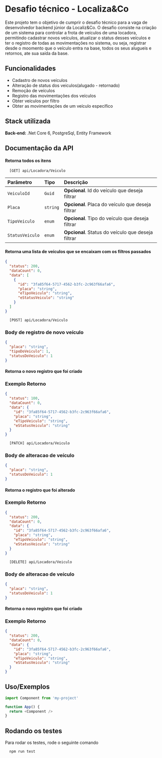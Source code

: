 
# Desafio técnico - Localiza&Co

Este projeto tem o objetivo de cumprir o desafio técnico para a vaga de desenvolvedor backend júnior da Localiz&Co. O desafio consiste na criação de um sistema para controlar a frota de veículos de uma locadora, permitindo cadastrar novos veículos, atualizar o status desses veículos e ter o registro de todas as movimentações no sistema, ou seja, registrar desde o moomento que o veículo entra na base, todos os seus alugueis e retornos, ate sua saída da base.


## Funcionalidades

- Cadastro de novos veículos
- Alteração de status dos veiculos(alugado - retornado)
- Remoção de veículos
- Registro das movimentações dos veículos
- Obter veículos por filtro
- Obter as movimentações de um veículo específico


## Stack utilizada

**Back-end:** .Net Core 6, PostgreSql, Entity Framework


## Documentação da API

#### Retorna todos os itens

```http
  [GET] api/Locadora/Veiculo
```

| Parâmetro   | Tipo       | Descrição                           |
| :---------- | :--------- | :---------------------------------- |
| `VeiculoId` | `Guid` | **Opcional**. Id do veículo que deseja filtrar |
| `Placa` | `string` | **Opcional**. Placa do veículo que deseja filtrar |
| `TipoVeiculo` | `enum` | **Opcional**. Tipo do veículo que deseja filtrar |
| `StatusVeiculo` | `enum` | **Opcional**. Status do veículo que deseja filtrar |

#### Retorna uma lista de veículos que se encaixam com os filtros passados
```json
{
  "status": 200, 
  "dataCount": 0,
  "data": [
    {
      "id": "3fa85f64-5717-4562-b3fc-2c963f66afa6",
      "placa": "string",
      "eTipoVeiculo": "string",
      "eStatusVeiculo": "string"
    }
  ]
}
```

```http
  [POST] api/Locadora/Veiculo
```

### Body de registro de novo veículo
```json
{
  "placa": "string",
  "tipoDoVeiculo": 1,
  "statusDoVeiculo": 1
}
```
#### Retorna o novo registro que foi criado
### Exemplo Retorno
```json
{
  "status": 100,
  "dataCount": 0,
  "data": {
    "id": "3fa85f64-5717-4562-b3fc-2c963f66afa6",
    "placa": "string",
    "eTipoVeiculo": "string",
    "eStatusVeiculo": "string"
  }
}
```

```http
  [PATCH] api/Locadora/Veiculo
```

### Body de alteracao de veículo
```json
{
  "placa": "string",
  "statusDoVeiculo": 1
}
```
#### Retorna o registro que foi alterado
### Exemplo Retorno
```json
{
  "status": 200,
  "dataCount": 0,
  "data": {
    "id": "3fa85f64-5717-4562-b3fc-2c963f66afa6",
    "placa": "string",
    "eTipoVeiculo": "string",
    "eStatusVeiculo": "string"
  }
}
```

```http
  [DELETE] api/Locadora/Veiculo
```

### Body de alteracao de veículo
```json
{
  "placa": "string",
  "statusDoVeiculo": 1
}
```
#### Retorna o novo registro que foi criado
### Exemplo Retorno
```json
{
  "status": 200,
  "dataCount": 0,
  "data": {
    "id": "3fa85f64-5717-4562-b3fc-2c963f66afa6",
    "placa": "string",
    "eTipoVeiculo": "string",
    "eStatusVeiculo": "string"
  }
}
```


## Uso/Exemplos

```javascript
import Component from 'my-project'

function App() {
  return <Component />
}
```


## Rodando os testes

Para rodar os testes, rode o seguinte comando

```bash
  npm run test
```

